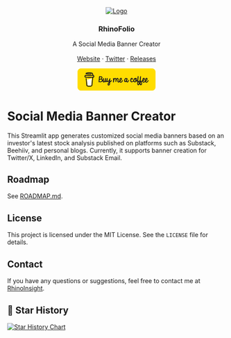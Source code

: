 <div align="center">
  <a href="https://github.com/OktayBogazkaya/social-media-banner-creator">
    <img src="https://ucarecdn.com/73d8d6e6-132f-44e3-8905-9d47e10093c6/Logo.png" alt="Logo" width="80" height="80">
  </a>

  <h3 align="center">RhinoFolio</h3>

  <p align="center">
    A Social Media Banner Creator
    <br />
    <br />
    <a href="https://rhinofolio.streamlit.app">Website</a>
    ·
    <a href="https://x.com/RhinoInsight">Twitter</a>
    ·
    <a href="https://github.com/OktayBogazkaya/social-media-banner-creator/releases">Releases</a>
  </p>
</div>
<div align="center">

[<img src="./public/button-buy-me-a-coffee.png" width="180" alt="Buy me a coffee button"/>](https://buymeacoffee.com/rhinoinsight)

</div>

# Social Media Banner Creator

This Streamlit app generates customized social media banners based on an investor's latest stock analysis published on platforms such as Substack, Beehiiv, and personal blogs. Currently, it supports banner creation for Twitter/X, LinkedIn, and Substack Email.

## Roadmap

See [ROADMAP.md](./ROADMAP.md).

## License

This project is licensed under the MIT License. See the `LICENSE` file for details.

## Contact

If you have any questions or suggestions, feel free to contact me at [RhinoInsight](https://x.com/RhinoInsight).

## 🌟 Star History

[![Star History Chart](https://api.star-history.com/svg?repos=OktayBogazkaya/social-media-banner-creator&type=Date)](https://star-history.com/#OktayBogazkaya/social-media-banner-creator&Date)
